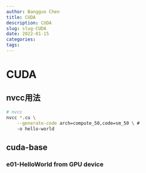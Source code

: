 ```yaml
---
author: Bangguo Chen
title: CUDA
description: CUDA
slug: slug-CUDA
date: 2022-01-15
categories:
tags: 
---
```



# CUDA  

## nvcc用法
```sh
# nvcc
nvcc *.cu \
    --generate-code arch=compute_50,code=sm_50 \ # 
    -o hello-world


```

## cuda-base

### e01-HelloWorld from GPU device
















